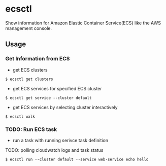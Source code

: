 # ecsctl

Show information for Amazon Elastic Container Service(ECS) like the AWS management console.

## Usage

### Get Information from ECS

* get ECS clusters

```console
$ ecsctl get clusters
```

* get ECS services for specified ECS cluster

```console
$ ecsctl get service --cluster default
```

* get ECS services by selecting cluster interactively

```console
$ ecsctl walk
```

### TODO: Run ECS task

* run a task with running serivce task definition

TODO: polling cloudwatch logs and task status

```console
$ ecsctl run --cluster default --service web-service echo hello
```
